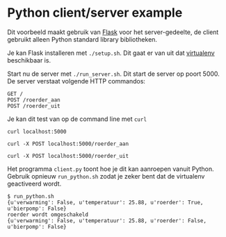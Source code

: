 # Python client/server example

Dit voorbeeld maakt gebruik van [Flask](http://flask.pocoo.org/) voor het server-gedeelte, de client gebruikt alleen Python standard library bibliotheken.

Je kan Flask installeren met `./setup.sh`. Dit gaat er van uit dat [virtualenv](https://virtualenv.pypa.io/en/stable/) beschikbaar is.

Start nu de server met `./run_server.sh`. Dit start de server op poort 5000. De server verstaat volgende HTTP commandos:

```
GET /
POST /roerder_aan
POST /roerder_uit
```

Je kan dit test van op de command line met `curl`

```
curl localhost:5000

curl -X POST localhost:5000/roerder_aan

curl -X POST localhost:5000/roerder_uit
```

Het programma `client.py` toont hoe je dit kan aanroepen vanuit Python. Gebruik opnieuw `run_python.sh` zodat je zeker bent dat de virtualenv geactiveerd wordt.

```
$ run_python.sh
{u'verwarming': False, u'temperatuur': 25.88, u'roerder': True, u'bierpomp': False}
roerder wordt omgeschakeld
{u'verwarming': False, u'temperatuur': 25.88, u'roerder': False, u'bierpomp': False}
```

